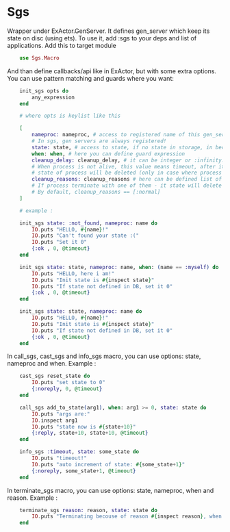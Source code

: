 Sgs
===

Wrapper under ExActor.GenServer. It defines gen_server which keep its state on disc (using ets). To use it, add :sgs to your deps and list of applications. Add this to target module

```elixir
	use Sgs.Macro
```

And than define callbacks/api like in ExActor, but with some extra options. You can use pattern matching and guards where you want:

```elixir
	init_sgs opts do
		any_expression
	end

	# where opts is keylist like this

	[
		nameproc: nameproc, # access to registered name of this gen_server. 
		# In sgs, gen servers are always registered!
		state: state, # access to state, if no state in storage, in becomes :not_found
		when: when, # here you can define guard expression
		cleanup_delay: cleanup_delay, # it can be integer or :infinity. 
		# When process is not alive, this value means timeout, after it reached - 
		# state of process will be deleted (only in case where process not alive now).
		cleanup_reasons: cleanup_reasons # here can be defined list of reasons of termination. 
		# If process terminate with one of them - it state will delete immediately. 
		# By default, cleanup_reasons == [:normal]
	]

	# example :

	init_sgs state: :not_found, nameproc: name do
		IO.puts "HELLO, #{name}!"
		IO.puts "Can't found your state :("
		IO.puts "Set it 0"
		{:ok , 0, @timeout}
	end

	init_sgs state: state, nameproc: name, when: (name == :myself) do
		IO.puts "HELLO, here i am!"
		IO.puts "Init state is #{inspect state}"
		IO.puts "If state not defined in DB, set it 0"
		{:ok , 0, @timeout}
	end

	init_sgs state: state, nameproc: name do
		IO.puts "HELLO, #{name}!"
		IO.puts "Init state is #{inspect state}"
		IO.puts "If state not defined in DB, set it 0"
		{:ok , 0, @timeout}
	end

```

In call_sgs, cast_sgs and info_sgs macro, you can use options: state, nameproc and when. Example :

```elixir
	cast_sgs reset_state do
		IO.puts "set state to 0"
		{:noreply, 0, @timeout}
	end

	call_sgs add_to_state(arg1), when: arg1 >= 0, state: state do
		IO.puts "args are:"
		IO.inspect arg1
		IO.puts "state now is #{state+10}"
		{:reply, state+10, state+10, @timeout}
	end

	info_sgs :timeout, state: some_state do
		IO.puts "timeout!"
		IO.puts "auto increment of state: #{some_state+1}"
		{:noreply, some_state+1, @timeout}
	end
```

In terminate_sgs macro, you can use options: state, nameproc, when and reason. Example :

```elixir
	terminate_sgs reason: reason, state: state do
		IO.puts "Terminating becouse of reason #{inspect reason}, when state was #{inspect state}"
	end
```